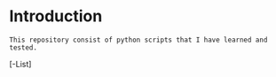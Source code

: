 
# Introduction
    This repository consist of python scripts that I have learned and tested.

[-List]